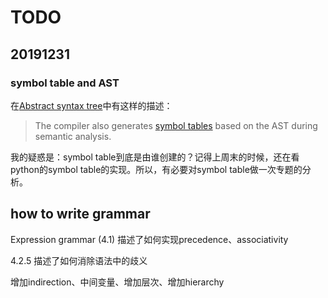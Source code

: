 # TODO

## 20191231

### symbol table and AST

在[Abstract syntax tree](https://en.wikipedia.org/wiki/Abstract_syntax_tree)中有这样的描述：

> The compiler also generates [symbol tables](https://en.wikipedia.org/wiki/Symbol_table) based on the AST during semantic analysis.

我的疑惑是：symbol table到底是由谁创建的？记得上周末的时候，还在看python的symbol table的实现。所以，有必要对symbol table做一次专题的分析。





## how to write grammar

Expression grammar (4.1) 描述了如何实现precedence、associativity



4.2.5 描述了如何消除语法中的歧义



增加indirection、中间变量、增加层次、增加hierarchy

